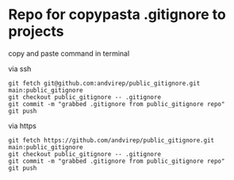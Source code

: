 # Repo for copypasta .gitignore to projects

copy and paste command in terminal 

via ssh
```
git fetch git@github.com:andvirep/public_gitignore.git main:public_gitignore
git checkout public_gitignore -- .gitignore
git commit -m "grabbed .gitignore from public_gitignore repo"
git push
```

via https
```
git fetch https://github.com/andvirep/public_gitignore.git main:public_gitignore
git checkout public_gitignore -- .gitignore
git commit -m "grabbed .gitignore from public_gitignore repo"
git push
```

